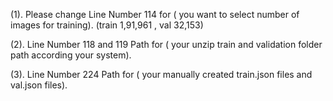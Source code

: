 (1). Please change Line Number 114 for ( you want to select number of images for training). (train 1,91,961 , val 32,153)

(2). Line Number 118 and 119 Path for ( your unzip train and validation folder path according your system).

(3). Line Number 224 Path for ( your manually created train.json files and val.json files).
